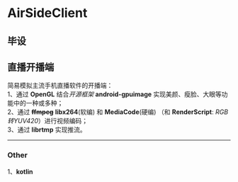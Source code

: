 # AirSideClient
毕设
---
直播开播端
---

简易模拟主流手机直播软件的开播端：<br>
1、通过 **OpenGL** 结合*开源框架* **android-gpuimage** 实现美颜、瘦脸、大眼等功能中的一种或多种；<br>
2、通过 ~~**ffmpeg**~~ **libx264**(软编) 和 **MediaCode**(硬编) （和 **RenderScript**: *RGB转YUV420*）进行视频编码；<br>
3、通过 **librtmp** 实现推流。

---

### Other
1、**kotlin**
